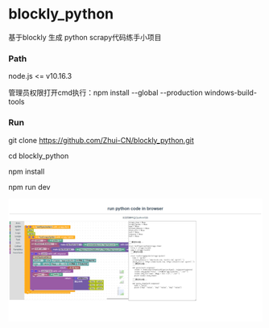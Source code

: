 # blockly_python
基于blockly 生成 python scrapy代码练手小项目

### Path

node.js  <= v10.16.3

管理员权限打开cmd执行：npm install --global --production windows-build-tools

### Run

git clone https://github.com/Zhui-CN/blockly_python.git

cd blockly_python

npm install

npm run dev

![imgae](https://raw.githubusercontent.com/Zhui-CN/blockly_python/master/mdimg/blockly.png)

